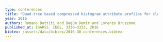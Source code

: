 ```yaml
---
type: conferences
title: "Quad-tree based compressed histogram attribute profiles for classification of very high resolution images"
year: 2016
authors: Romano Battiti and Begüm Demir and Lorenzo Bruzzone
published_at: IGARSS. IEEE, 3330–3333, 2016
bibtex: /assets/data/bibtex/2016-38-conferences.bibtex 
---
```

